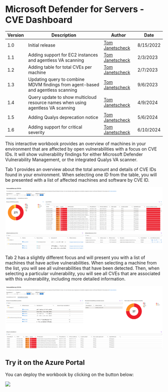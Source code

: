 # Microsoft Defender for Servers - CVE Dashboard

| Version | Description | Author | Date |
| ------ | ------ | ------ | ------ |
| 1.0 | Initial release | [Tom Janetscheck](https://github.com/tomjanetscheck) | 8/15/2022 |
| 1.1 | Adding support for EC2 instances and agentless VA scanning | [Tom Janetscheck](https://github.com/tomjanetscheck) | 2/3/2023 |
| 1.2 | Adding table for total CVEs per machine | [Tom Janetscheck](https://github.com/tomjanetscheck) | 2/7/2023 |
| 1.3 | Updating query to combine MDVM findings from agent-based and agentless scanning | [Tom Janetscheck](https://github.com/tomjanetscheck) | 9/6/2023 |
| 1.4 | Query update to show multicloud resource names when using agentless VA scanning | [Tom Janetscheck](https://github.com/tomjanetscheck) | 4/9/2024 |
| 1.5 | Adding Qualys deprecation notice| [Tom Janetscheck](https://github.com/tomjanetscheck) | 5/6/2024 |
| 1.6 | Adding support for critical severity| [Tom Janetscheck](https://github.com/tomjanetscheck) | 6/10/2024 |

This interactive workbook provides an overview of machines in your environment that are affected by open vulnerabilities with a focus on CVE IDs. It will show vulnerability findings for either Microsoft Defender Vulnerability Management, or the integrated Qualys VA scanner.

Tab 1 provides an overview about the total amount and details of CVE IDs found in your environment. When selecting one ID from the table, you will be presented with a list of affected machines and software by CVE ID.

![Tab1](./tab1.png)

Tab 2 has a slightly different focus and will present you with a list of machines that have active vulnerabilities. When selecting a machine from the list, you will see all vulnerabilities that have been detected. Then, when selecting a particular vulnerability, you will see all CVEs that are associated with this vulnerability, including more detailed information.

![Tab2](./tab2.png)

## Try it on the Azure Portal

You can deploy the workbook by clicking on the button below:

<a href="https://aka.ms/AAhgf41" target="_blank"><img src="https://aka.ms/deploytoazurebutton"/></a>
